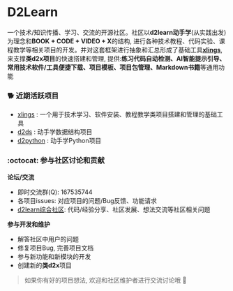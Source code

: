 # D2Learn

一个技术/知识传播、学习、交流的开源社区。社区以**d2learn动手学**(从实践出发)为理念和**BOOK + CODE + VIDEO + X**的结构, 进行各种技术教程、代码实验、课程教学等相关项目的开发。并对这套框架进行抽象和汇总形成了基础工具[**xlings**](https://github.com/d2learn/xlings), 来支撑**类d2x项目**的快速搭建和管理, 提供:**练习代码自动检测、AI智能提示引导、常用技术软件/工具便捷下载、项目模板、项目包管理、Markdown书籍**等通用功能

### 🐕 近期活跃项目

- [xlings](https://github.com/d2learn/xlings) : 一个用于技术学习、软件安装、教程教学类项目搭建和管理的基础工具
- [d2ds]() : 动手学数据结构项目
- [d2python](https://github.com/d2learn/d2python) : 动手学Python项目

### :octocat: 参与社区讨论和贡献

**论坛/交流**

- 即时交流群(Q): 167535744
- 各项目issues: 对应项目的问题/Bug反馈、功能请求
- [d2learn综合社区](https://github.com/orgs/d2learn/discussions): 代码/经验分享、社区发展、想法交流等社区相关问题

**参与开发和维护**

- 解答社区中用户的问题
- 修复项目Bug, 完善项目文档
- 参与新功能和新模块的开发
- 创建新的**类d2x**项目

> 如果你有好的项目想法, 欢迎和社区维护者进行交流讨论哦 👋
